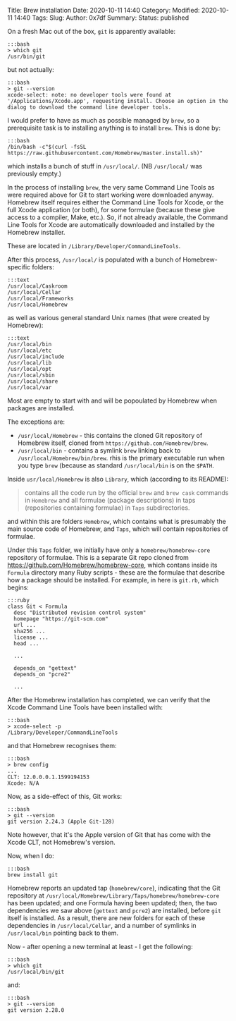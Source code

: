 Title: Brew installation
Date: 2020-10-11 14:40
Category:
Modified: 2020-10-11 14:40
Tags:
Slug:
Author: 0x7df
Summary:
Status: published

On a fresh Mac out of the box, `git` is apparently available:

    :::bash
    > which git
    /usr/bin/git

but not actually:

    :::bash
    > git --version
    xcode-select: note: no developer tools were found at
    '/Applications/Xcode.app', requesting install. Choose an option in the
    dialog to download the command line developer tools.

I would prefer to have as much as possible managed by `brew`, so a prerequisite
task is to installing anything is to install `brew`. This is done by:

    :::bash
    /bin/bash -c"$(curl -fsSL https://raw.githubusercontent.com/Homebrew/master.install.sh)"

which installs a bunch of stuff in `/usr/local/`. (NB `/usr/local/` was
previously empty.)

In the process of installing `brew`, the very same Command Line Tools as were
required above for Git to start working were downloaded anyway. Homebrew
itself requires either the Command Line Tools for Xcode, or the full Xcode
application (or both), for some formulae (because these give access to a
compiler, Make, etc.). So, if not already available, the Command Line Tools
for Xcode are automatically downloaded and installed by the Homebrew installer.

These are located in `/Library/Developer/CommandLineTools`.

After this process, `/usr/local/` is populated with a bunch of
Homebrew-specific folders:

    :::text
    /usr/local/Caskroom
    /usr/local/Cellar
    /usr/local/Frameworks
    /usr/local/Homebrew

as well as various general standard Unix names (that were created by
Homebrew):

    :::text
    /usr/local/bin
    /usr/local/etc
    /usr/local/include
    /usr/local/lib
    /usr/local/opt
    /usr/local/sbin
    /usr/local/share
    /usr/local/var

Most are empty to start with and will be popoulated by Homebrew when packages
are installed.

The exceptions are:

- `/usr/local/Homebrew` - this contains the cloned Git repository of Homebrew
  itself, cloned from `https://github.com/Homebrew/brew`.
- `/usr/local/bin` - contains a symlink `brew` linking back to
  `/usr/local/Homebrew/bin/brew`. rhis is the primary executable run when you
  type `brew` (because as standard `/usr/local/bin` is on the `$PATH`.

Inside `usr/local/Homebrew` is also `Library`, which (according to its README):

> contains all the code run by the official `brew` and `brew cask` commands in
> `Homebrew` and all formulae (package descriptions) in taps (repositories
> containing formulae) in `Taps` subdirectories.

and within this are folders `Homebrew`, which contains what is presumably the
main source code of Homebrew, and `Taps`, which will contain repositories of
formulae.

Under this `Taps` folder, we initially have only a `homebrew/homebrew-core`
repository of formulae. This is a separate Git repo cloned from
<https://github.com/Homebrew/homebrew-core>,
which contans inside its `Formula` directory many Ruby
scripts - these are the formulae that describe how a package should
be installed. For example, in here is `git.rb`, which begins:

    :::ruby
    class Git < Formula
      desc "Distributed revision control system"
      homepage "https://git-scm.com"
      url ...
      sha256 ...
      license ...
      head ...

      ...

      depends_on "gettext"
      depends_on "pcre2"

      ...

After the Homebrew installation has completed, we can verify that the Xcode
Command Line Tools have been installed with:

    :::bash
    > xcode-select -p
    /Library/Developer/CommandLineTools

and that Homebrew recognises them:

    :::bash
    > brew config
    ...
    CLT: 12.0.0.0.1.1599194153
    Xcode: N/A

Now, as a side-effect of this, Git works:

    :::bash
    > git --version
    git version 2.24.3 (Apple Git-128)

Note however, that it's the Apple version of Git that has come with the Xcode
CLT, not Homebrew's version.

Now, when I do:

    :::bash
    brew install git

Homebrew reports an updated tap (`homebrew/core`), indicating that the Git
repository at `/usr/local/Homebrew/Library/Taps/homebrew/homebrew-core` has
been updated; and one Formula having been updated; then, the two dependencies
we saw above (`gettext` and `pcre2`) are installed, before `git` itself is
installed. As a result, there are new folders for each of these dependencies in
`/usr/local/Cellar`, and a number of symlinks in `/usr/local/bin` pointing back
to them.

Now - after opening a new terminal at least - I get the following:

    :::bash
    > which git
    /usr/local/bin/git

and:

    :::bash
    > git --version
    git version 2.28.0

